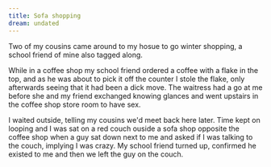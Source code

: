 ```yaml
---
title: Sofa shopping
dream: undated
---
```


Two of my cousins came around to my hosue to go winter shopping, a school friend of mine <!-- JM --> also tagged along.

While in a coffee shop my school friend ordered a coffee with a flake in the top, and as he was about to pick it off the counter I stole the flake, only afterwards seeing that it had been a dick move. The waitress had a go at me before she and my friend exchanged knowing glances and went upstairs in the coffee shop store room to have sex.

I waited outside, telling my cousins we'd meet back here later. Time kept on looping and I was sat on a red couch ouside a sofa shop opposite the coffee shop when a guy sat down next to me and asked if I was talking to the couch, implying I was crazy. My school friend turned up, confirmed he existed to me and then we left the guy on the couch.